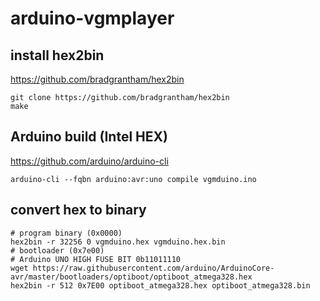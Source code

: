 # arduino-vgmplayer

## install hex2bin

https://github.com/bradgrantham/hex2bin

```
git clone https://github.com/bradgrantham/hex2bin
make
```

## Arduino build (Intel HEX)

https://github.com/arduino/arduino-cli

```
arduino-cli --fqbn arduino:avr:uno compile vgmduino.ino
```

## convert hex to binary

```
# program binary (0x0000)
hex2bin -r 32256 0 vgmduino.hex vgmduino.hex.bin
# bootloader (0x7e00)
# Arduino UNO HIGH FUSE BIT 0b11011110
wget https://raw.githubusercontent.com/arduino/ArduinoCore-avr/master/bootloaders/optiboot/optiboot_atmega328.hex
hex2bin -r 512 0x7E00 optiboot_atmega328.hex optiboot_atmega328.bin
```
